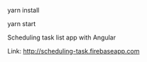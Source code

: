 yarn install 

yarn start

Scheduling task list app with Angular

Link: http://scheduling-task.firebaseapp.com